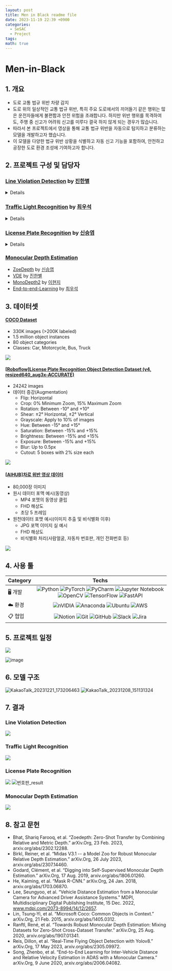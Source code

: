 ```yaml
---
layout: post
title: Men in Black readme file
date: 2023-11-19 22:39 +0900
categories:
  - SeSAC
  - Project
tags: 
math: true
---
```

# Men-in-Black

## 1. 개요
- 도로 교통 법규 위반 차량 감지
- 도로 위의 일상적인 교통 법규 위반, 특히 주요 도로에서의 끼어들기 같은 행위는 많은 운전자들에게 불편함과 안전 위험을 초래합니다. 하지만 위반 행위를 목격하여도, 주행 중 신고가 어려워 신고를 미루다 결국 하지 않게 되는 경우가 많습니다.
- 따라서 본 프로젝트에서 영상을 통해 교통 법규 위반을 자동으로 탐지하고 분류하는 모델을 개발하고자 했습니다.
- 이 모델을 다양한 법규 위반 상황을 식별하고 자동 신고 기능을 포함하여, 안전하고 공장한 도로 환경 조성에 기여하고자 합니다.

## 2. 프로젝트 구성 및 담당자

### [Line Violation Detection](https://github.com/SeSAC-Men-in-Black/Men-in-Black/tree/074ad63391bab45290966de5b0f9d747f9a252ae/Line%20violation%20detection) by [진한별](https://github.com/Moonbyeol)
<details>
<summary>Details</summary>

## 진행 과정:

1. 차량 인식
2. 차선 인식
3. 위반 탐지지

## 모델 구성 및 분류:

### 1. 차량 인식 모델
   
    a. 모델 구성
   
       ⅰ. Detection Model : Mask R-CNN
   
       ⅱ. BackBone Network : ResNet101
   
       ⅲ. BackBone Pre-trained : torchvision://resnet101
   
       ⅳ. Loss function : SeesawLoss
   
       ⅴ. Optimizer : SGD, lr 초기값: 1e-6
   
    b. Class 분류
   
       ⅰ. 이륜차(vehicle_bike) : 10066
   
       ⅱ. 버스(vehicle_bus) : 75198
   
       ⅲ. 승용차(vehicle_car) : 232013
   
       ⅳ. 트럭(vehicle_truck) : 28905

### 2. 차선 인식 모델

    a. 모델 구성
   
       ⅰ. Detection Model : FCN(Fully Convolutional Network)
   
       ⅱ. BackBone Network : ResNet50
   
       ⅲ. Loss function : FocalLoss
   
       ⅳ. Optimizer : Adam, lr 초기값: 0.001
   
    b. Class 분류
   
       ⅰ. 색상별
   
           1) 청색(lane_blue) : 133654
   
           2) 갓길차선(lane_shoulder) : 55639
   
           3) 흰색(lane_white) : 128181
   
           4) 황색(lane_yellow) : 29554
   
       ⅱ. 타입별
   
            1) 1줄 점선(single_dashed) : 78953
   
            2) 1줄 실선(single_solid) : 181342
   
            3) 2줄 실선(double_solid) : 84914
   
            4) 좌점선_우실선(left_dashed_double) : 1095
   
            5) 좌실선_우점선(right_dashed_double) : 724
   

### 3. 위반 탐지 모델

    a. 모델 구성
   
       ⅰ. Detection Model : ResNet18
   
       ⅱ. Loss function : CrossEntropyLoss
   
       ⅲ. Optimizer : SGD, lr 초기값: 0.001
   
    b. Class 분류
   
       ⅰ. 정상(normal): 197618
   
       ⅱ. 위험(danger): 31229
   
       ⅲ. 위반(violation): 117335
   
    c. 위반 탐지 과정
   
       ⅰ. 정상
![image](https://github.com/SeSAC-Men-in-Black/Men-in-Black/assets/140053617/2e074200-ff13-47c8-9781-ea10440611ae)

![image](https://github.com/SeSAC-Men-in-Black/Men-in-Black/assets/140053617/a0ce2c45-06a2-4d8b-a9a9-1856df83fd89)

![image](https://github.com/SeSAC-Men-in-Black/Men-in-Black/assets/140053617/8fc3ccee-c625-48f9-a12c-6e77046a8507)
   
       ⅱ. 위험
![image](https://github.com/SeSAC-Men-in-Black/Men-in-Black/assets/140053617/7d8d9cea-9e1d-4f7b-8391-93abd1474d1b)

![image](https://github.com/SeSAC-Men-in-Black/Men-in-Black/assets/140053617/f463b8a0-07ad-4f24-b5fb-65cd146aa369)

![image](https://github.com/SeSAC-Men-in-Black/Men-in-Black/assets/140053617/4e0f5535-8d59-4045-87c9-d13ea7040ba2)
   
        ⅲ. 위반
![image](https://github.com/SeSAC-Men-in-Black/Men-in-Black/assets/140053617/139735ea-e164-4e1f-9834-fd0bec7cd076)

![image](https://github.com/SeSAC-Men-in-Black/Men-in-Black/assets/140053617/8cc27f2e-a4d5-484e-b559-e01796cd88c3)

![image](https://github.com/SeSAC-Men-in-Black/Men-in-Black/assets/140053617/1c059bb2-0456-4fd9-bcd8-7a576c1e315c)




</details>

### [Traffic Light Recognition](https://github.com/SeSAC-Men-in-Black/Men-in-Black/tree/main/Traffic-Light-Recognition) by [최우석](https://github.com/Wangws1004)
<details>
<summary>Details</summary>
<br>
</details>

### [License Plate Recognition](https://github.com/SeSAC-Men-in-Black/Men-in-Black/tree/main/Automatic%20License%20Plate%20Recognition) by [신승엽](https://github.com/syshin0116)
<details>
<summary>Details</summary>

## 진행 과정:

1. 차량 감지(Vehicle Detection)
    
2. 번호판 감지(License Plate Detection)
    
3. OCR(Optical Character Recognition)
    

## 1. 차량 감지(Vehicle Detection)

- Model: Yolov8n, Yolov8m
    
- Dataset: COCO Dataset
    
    - 330K images (>200K labeled)
        
    - 1.5 million object instances
        
    - 80 object categories
        
- Classes: Car, Motorcycle, Bus, Truck
    

YOLO model structure

![](https://i.imgur.com/eFgToyo.png)


### 차량 트래킹(Object Tracking)

- model: Sort
    
    - A simple online and realtime tracking algorithm for 2D multiple object tracking in video sequences
        
- [GitHub - abewley/sort: Simple, online, and realtime tracking of multiple objects in a video sequence.](https://github.com/abewley/sort)
    

###   2. 번호판 감지(License Plate Detection)

- Model: Yolov8m 50 epoch, 120epoch
    
- Dataset: \[Roboflow][License Plate Recognition Object Detection Dataset (v4, resized640_aug3x-ACCURATE) by Roboflow Universe Projects](https://universe.roboflow.com/roboflow-universe-projects/license-plate-recognition-rxg4e/dataset/4 "https://universe.roboflow.com/roboflow-universe-projects/license-plate-recognition-rxg4e/dataset/4")
    
    - 24242 images
        
        - Augmentations
            
            - Flip: Horizontal
                
            - Crop: 0% Minimum Zoom, 15% Maximum Zoom
                
            - Rotation: Between -10° and +10°
                
            - Shear: ±2° Horizontal, ±2° Vertical
                
            - Grayscale: Apply to 10% of images
                
            - Hue: Between -15° and +15°
                
            - Saturation: Between -15% and +15%
                
            - Brightness: Between -15% and +15%
                
            - Exposure: Between -15% and +15%
                
            - Blur: Up to 0.5px
                
            - Cutout: 5 boxes with 2% size each
                
- Training:
    

hyper parameters:

`task=detect, mode=train, model=yolov8m.pt, data=/content/License_plate_recognition/dataset/License-Plate-Recognition-4/data.yaml, epochs=500, patience=50, batch=16, imgsz=640, save=True, save_period=-1, cache=False, device=None, workers=8, project=license_plate_detection_yolov8m, name=None, exist_ok=False, pretrained=True, optimizer=auto, verbose=True, seed=0, deterministic=True, single_cls=False, rect=False, cos_lr=False, close_mosaic=10, resume=False, amp=True, fraction=1.0, profile=False, freeze=None, overlap_mask=True, mask_ratio=4, dropout=0.0, val=True, split=val, save_json=False, save_hybrid=False, conf=None, iou=0.7, max_det=300, half=False, dnn=False, plots=True, source=None, show=False, save_txt=False, save_conf=False, save_crop=False, show_labels=True, show_conf=True, vid_stride=1, stream_buffer=False, line_width=None, visualize=False, augment=False, agnostic_nms=False, classes=None, retina_masks=False, boxes=True, format=torchscript, keras=False, optimize=False, int8=False, dynamic=False, simplify=False, opset=None, workspace=4, nms=False, lr0=0.01, lrf=0.01, momentum=0.937, weight_decay=0.0005, warmup_epochs=3.0, warmup_momentum=0.8, warmup_bias_lr=0.1, box=7.5, cls=0.5, dfl=1.5, pose=12.0, kobj=1.0, label_smoothing=0.0, nbs=64, hsv_h=0.015, hsv_s=0.7, hsv_v=0.4, degrees=0.0, translate=0.1, scale=0.5, shear=0.0, perspective=0.0, flipud=0.0, fliplr=0.5, mosaic=1.0, mixup=0.0, copy_paste=0.0, cfg=None, tracker=botsort.yaml, save_dir=license_plate_detection_yolov8m/train`

model summary:

`from n params module arguments 0 -1 1 1392 ultralytics.nn.modules.conv.Conv [3, 48, 3, 2] 1 -1 1 41664 ultralytics.nn.modules.conv.Conv [48, 96, 3, 2] 2 -1 2 111360 ultralytics.nn.modules.block.C2f [96, 96, 2, True] 3 -1 1 166272 ultralytics.nn.modules.conv.Conv [96, 192, 3, 2] 4 -1 4 813312 ultralytics.nn.modules.block.C2f [192, 192, 4, True] 5 -1 1 664320 ultralytics.nn.modules.conv.Conv [192, 384, 3, 2] 6 -1 4 3248640 ultralytics.nn.modules.block.C2f [384, 384, 4, True] 7 -1 1 1991808 ultralytics.nn.modules.conv.Conv [384, 576, 3, 2] 8 -1 2 3985920 ultralytics.nn.modules.block.C2f [576, 576, 2, True] 9 -1 1 831168 ultralytics.nn.modules.block.SPPF [576, 576, 5] 10 -1 1 0 torch.nn.modules.upsampling.Upsample [None, 2, 'nearest'] 11 [-1, 6] 1 0 ultralytics.nn.modules.conv.Concat [1] 12 -1 2 1993728 ultralytics.nn.modules.block.C2f [960, 384, 2] 13 -1 1 0 torch.nn.modules.upsampling.Upsample [None, 2, 'nearest'] 14 [-1, 4] 1 0 ultralytics.nn.modules.conv.Concat [1] 15 -1 2 517632 ultralytics.nn.modules.block.C2f [576, 192, 2] 16 -1 1 332160 ultralytics.nn.modules.conv.Conv [192, 192, 3, 2] 17 [-1, 12] 1 0 ultralytics.nn.modules.conv.Concat [1] 18 -1 2 1846272 ultralytics.nn.modules.block.C2f [576, 384, 2] 19 -1 1 1327872 ultralytics.nn.modules.conv.Conv [384, 384, 3, 2] 20 [-1, 9] 1 0 ultralytics.nn.modules.conv.Concat [1] 21 -1 2 4207104 ultralytics.nn.modules.block.C2f [960, 576, 2] 22 [15, 18, 21] 1 3776275 ultralytics.nn.modules.head.Detect [1, [192, 384, 576]] Model summary: 295 layers, 25856899 parameters, 25856883 gradients`

optimizer: SGD(lr=0.01, momentum=0.9) with parameter groups 77 weight(decay=0.0), 84 weight(decay=0.0005), 83 bias(decay=0.0)

Image sizes: 640 train, 640 val

#### WandB

![](https://i.imgur.com/wKFGARx.png)

![](https://i.imgur.com/ZwzZCZh.png)

![](https://i.imgur.com/iGsTw9O.png)

![](https://i.imgur.com/AKzo4Tz.png)

![](https://i.imgur.com/UKG85j0.png)

![](https://i.imgur.com/1B8dgOW.png)

![](https://i.imgur.com/Ml5ZYbH.png)

![](https://i.imgur.com/p7nY8Mx.png)

## 3. OCR(Optical Character Recognition)

Model: EasyOCR

Preprocessing steps:

1. **Grayscale Conversion**: This simplifies the image by removing color information, making further processing faster and focusing on intensity.
    
2. **Contrast Enhancement with CLAHE (Contrast Limited Adaptive Histogram Equalization)**: Improves the contrast of the image, making details more distinct, especially useful in varying lighting conditions.
    
3. **Gaussian Blur**: Reduces noise and smoothes the image, which can help in reducing false edges detected in the subsequent edge detection step.
    
4. **Canny Edge Detection**: Identifies edges in the image. This is useful for finding the boundaries of objects, in this case, the license plate.
    
5. **Finding Contours and Perspective Transformation**: Identifies contours in the image and, if a rectangular contour (assumed to be the license plate) is found, applies a perspective transformation to get a front-facing view of the license plate.
    

Original Image:

![](https://i.imgur.com/63v2mMO.png)


Detected Car:

![](https://i.imgur.com/50zAgWN.png)


Grayscale:

![](https://i.imgur.com/3h2XYY4.png)

CLAHE:

![](https://i.imgur.com/Nt70a3p.png)

Gaussian Blur:

![](https://i.imgur.com/I0Cg8wH.png)


Canny Edge Detection:

![](https://i.imgur.com/vEbTsXy.png)

## Attempts and Failure:

- Tracking cars with yolov8:
    
    - worse outputs compared to Sort, took longer time→ attempted at early stages, improved output expected
        
- Clips from Dashboard cam:
    
    - Car and License Plates were well detected, but video quality too low for OCR
        
    - phenomenon occurred more frequently when relative speed of vehicle was faster
        

## Room for Improvements:

- Try variety of Object Detection models for comparison
    
- Try variety of OCR models for comparison(TesseractOCR, PaddleOCR)
    
- Enhance Video Quality for better detection and recognition
    
- Try Segmentation
</details>

### [Monocular Depth Estimation](https://github.com/syshin0116/Men-in-Black/tree/main/Monocular%20Depth%20Estimation)
- [ZoeDepth](https://github.com/syshin0116/Men-in-Black/tree/main/Monocular%20Depth%20Estimation/ZoeDepth) by [신승엽](https://github.com/syshin0116)
- [VDE](https://github.com/syshin0116/Men-in-Black/tree/main/Monocular%20Depth%20Estimation/VDE) by [진한별](https://github.com/Moonbyeol)
- [MonoDepth2](https://github.com/syshin0116/Men-in-Black/tree/main/Monocular%20Depth%20Estimation/MonoDepth2) by [이현지](https://github.com/FrontHeadNULL)
- [End-to-end-Learning](https://github.com/syshin0116/Men-in-Black/tree/main/Monocular%20Depth%20Estimation/End-to-end-Learning) by [최우석](https://github.com/Wangws1004)

## 3. 데이터셋

#### [COCO Dataset](https://cocodataset.org/#home)
- 330K images (>200K labeled)
- 1.5 million object instances
- 80 object categories
- Classes: Car, Motorcycle, Bus, Truck

![](https://i.imgur.com/X6FioAe.png)




#### [\[Roboflow\]License Plate Recognition Object Detection Dataset (v4, resized640_aug3x-ACCURATE)](https://universe.roboflow.com/roboflow-universe-projects/license-plate-recognition-rxg4e/dataset/4)
- 24242 images
- 데이터 증강(Augmentation)
  - Flip: Horizontal 
  - Crop: 0% Minimum Zoom, 15% Maximum Zoom 
  - Rotation: Between -10° and +10° 
  - Shear: ±2° Horizontal, ±2° Vertical 
  - Grayscale: Apply to 10% of images 
  - Hue: Between -15° and +15° 
  - Saturation: Between -15% and +15% 
  - Brightness: Between -15% and +15% 
  - Exposure: Between -15% and +15% 
  - Blur: Up to 0.5px 
  - Cutout: 5 boxes with 2% size each
 
![](https://i.imgur.com/CqP6mNG.png)


 #### [\[AIHUB\]차로 위반 영상 데이터](https://aihub.or.kr/aihubdata/data/view.do?currMenu=115&topMenu=100&aihubDataSe=data&dataSetSn=628)
 - 80,000장 이미지
 - 원시 데이터 포맥 예시(동영상)
   - MP4 포맷의 동영상 클립
   - FHD 해상도
   - 초당 5 프레임
 - 원천데이터 포맷 예시(이미지 추출 및 비식별화 이후)
   - JPG 포맥 이미지 실 예시
   - FHD 해상도
   - 비식별화 처리(사람얼굴, 자동차 번호판, 개인 전화번호 등)

![](https://i.imgur.com/8PRmusV.png)

## 4. 사용 툴

| Category 	| Techs 	|
|---	|:---:	|
| 🖥️ 개발  	| ![Python](https://img.shields.io/badge/python-3670A0?style=for-the-badge&logo=python&logoColor=ffdd54) ![PyTorch](https://img.shields.io/badge/PyTorch-%23EE4C2C.svg?style=for-the-badge&logo=PyTorch&logoColor=white) ![PyCharm](https://img.shields.io/badge/pycharm-143?style=for-the-badge&logo=pycharm&logoColor=black&color=black&labelColor=green) ![Jupyter Notebook](https://img.shields.io/badge/jupyter-%23FA0F00.svg?style=for-the-badge&logo=jupyter&logoColor=white) ![OpenCV](https://img.shields.io/badge/opencv-%23white.svg?style=for-the-badge&logo=opencv&logoColor=white) ![TensorFlow](https://img.shields.io/badge/TensorFlow-%23FF6F00.svg?style=for-the-badge&logo=TensorFlow&logoColor=white) ![FastAPI](https://img.shields.io/badge/FastAPI-005571?style=for-the-badge&logo=fastapi)|
| ☁️ 환경 	| ![nVIDIA](https://img.shields.io/badge/nVIDIA-%2376B900.svg?style=for-the-badge&logo=nVIDIA&logoColor=white) ![Anaconda](https://img.shields.io/badge/Anaconda-%2344A833.svg?style=for-the-badge&logo=anaconda&logoColor=white) ![Ubuntu](https://img.shields.io/badge/Ubuntu-E95420?style=for-the-badge&logo=ubuntu&logoColor=white) ![AWS](https://img.shields.io/badge/AWS-%23FF9900.svg?style=for-the-badge&logo=amazon-aws&logoColor=white)|
| 📋 협업 	| ![Notion](https://img.shields.io/badge/Notion-%23000000.svg?style=for-the-badge&logo=notion&logoColor=white) ![Git](https://img.shields.io/badge/git-%23F05033.svg?style=for-the-badge&logo=git&logoColor=white) ![GitHub](https://img.shields.io/badge/github-%23121011.svg?style=for-the-badge&logo=github&logoColor=white) ![Slack](https://img.shields.io/badge/Slack-4A154B?style=for-the-badge&logo=slack&logoColor=white) ![Jira](https://img.shields.io/badge/jira-%230A0FFF.svg?style=for-the-badge&logo=jira&logoColor=white)|

## 5. 프로젝트 일정 

![](https://i.imgur.com/35Cr1cR.png)

![image](https://github.com/SeSAC-Men-in-Black/Men-in-Black/assets/140369529/0c31325c-acec-4954-a768-e079714aa469)


## 6. 모델 구조

![KakaoTalk_20231221_173206463](https://github.com/SeSAC-Men-in-Black/Men-in-Black/assets/140053617/09883330-4bb9-4651-9688-28010e4458c9)
![KakaoTalk_20231208_151131324](https://github.com/SeSAC-Men-in-Black/Men-in-Black/assets/140053617/9f171f80-f9a8-4ffc-8ff1-b17b0f7967dd)

## 7. 결과

### Line Violation Detection
![](https://i.imgur.com/Y0zF3xK.gif)

### Traffic Light Recognition
![](https://i.imgur.com/l8Pfqdw.gif)

### License Plate Recognition
![](https://i.imgur.com/hGnGJXv.gif)
![번호판_result](https://github.com/SeSAC-Men-in-Black/Men-in-Black/assets/99532836/78355fa4-4104-4a43-a21f-9ab55822a435)


### Monocular Depth Estimation
![](https://i.imgur.com/tZfKRJr.gif)


## 8. 참고 문헌

- Bhat, Shariq Farooq, et al. “Zoedepth: Zero-Shot Transfer by Combining Relative and Metric Depth.” arXiv.Org, 23 Feb. 2023, arxiv.org/abs/2302.12288. 
- Birkl, Reiner, et al. “Midas V3.1 -- a Model Zoo for Robust Monocular Relative Depth Estimation.” arXiv.Org, 26 July 2023, arxiv.org/abs/2307.14460. 
- Godard, Clément, et al. “Digging into Self-Supervised Monocular Depth Estimation.” arXiv.Org, 17 Aug. 2019, arxiv.org/abs/1806.01260. 
- He, Kaiming, et al. “Mask R-CNN.” arXiv.Org, 24 Jan. 2018, arxiv.org/abs/1703.06870. 
- Lee, Seungyoo, et al. “Vehicle Distance Estimation from a Monocular Camera for Advanced Driver Assistance Systems.” MDPI, Multidisciplinary Digital Publishing Institute, 15 Dec. 2022, www.mdpi.com/2073-8994/14/12/2657. 
- Lin, Tsung-Yi, et al. “Microsoft Coco: Common Objects in Context.” arXiv.Org, 21 Feb. 2015, arxiv.org/abs/1405.0312. 
- Ranftl, René, et al. “Towards Robust Monocular Depth Estimation: Mixing Datasets for Zero-Shot Cross-Dataset Transfer.” arXiv.Org, 25 Aug. 2020, arxiv.org/abs/1907.01341. 
- Reis, Dillon, et al. “Real-Time Flying Object Detection with Yolov8.” arXiv.Org, 17 May 2023, arxiv.org/abs/2305.09972. 
- Song, Zhenbo, et al. “End-to-End Learning for Inter-Vehicle Distance and Relative Velocity Estimation in ADAS with a Monocular Camera.” arXiv.Org, 9 June 2020, arxiv.org/abs/2006.04082. 

